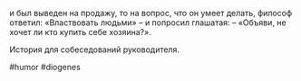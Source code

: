 и был выведен на продажу, то на вопрос, что он умеет делать, философ ответил: «Властвовать людьми» – и попросил глашатая: – «Объяви, не хочет ли кто купить себе хозяина?».

История для собеседований руководителя.

#humor #diogenes